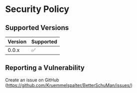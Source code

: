 # Security Policy

## Supported Versions

| Version | Supported          |
| ------- | ------------------ |
| 0.0.x   | :white_check_mark: |

## Reporting a Vulnerability

Create an issue on GitHub (https://github.com/Kruemmelspalter/BetterSchuMan/issues/)
